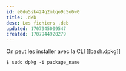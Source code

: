 ```yaml
---
id: e0du5sk424q2mlqo9c5o6w0
title: .deb
desc: Les fichiers .deb
updated: 1707945009547
created: 1707944920279
---
```


On peut les installer avec la CLI [[bash.dpkg]]

```shell
$ sudo dpkg -i package_name
```
